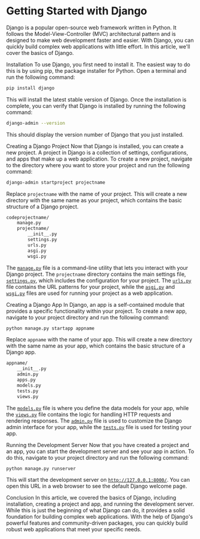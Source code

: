 # Getting Started with Django

Django is a popular open-source web framework written in Python. It follows the Model-View-Controller (MVC) architectural pattern and is designed to make web development faster and easier. With Django, you can quickly build complex web applications with little effort. In this article, we'll cover the basics of Django.

Installation To use Django, you first need to install it. The easiest way to do this is by using pip, the package installer for Python. Open a terminal and run the following command:

```bash
pip install django
```

This will install the latest stable version of Django. Once the installation is complete, you can verify that Django is installed by running the following command:

```bash
django-admin --version
```

This should display the version number of Django that you just installed.

Creating a Django Project Now that Django is installed, you can create a new project. A project in Django is a collection of settings, configurations, and apps that make up a web application. To create a new project, navigate to the directory where you want to store your project and run the following command:

```bash
django-admin startproject projectname
```

Replace `projectname` with the name of your project. This will create a new directory with the same name as your project, which contains the basic structure of a Django project.

```bash
codeprojectname/
    manage.py
    projectname/
        __init__.py
        settings.py
        urls.py
        asgi.py
        wsgi.py
```

The [`manage.py`](http://manage.py) file is a command-line utility that lets you interact with your Django project. The `projectname` directory contains the main settings file, [`settings.py`](http://settings.py), which includes the configuration for your project. The [`urls.py`](http://urls.py) file contains the URL patterns for your project, while the [`asgi.py`](http://asgi.py) and [`wsgi.py`](http://wsgi.py) files are used for running your project as a web application.

Creating a Django App In Django, an app is a self-contained module that provides a specific functionality within your project. To create a new app, navigate to your project directory and run the following command:

```bash
python manage.py startapp appname
```

Replace `appname` with the name of your app. This will create a new directory with the same name as your app, which contains the basic structure of a Django app.

```bash
appname/
    __init__.py
    admin.py
    apps.py
    models.py
    tests.py
    views.py
```

The [`models.py`](http://models.py) file is where you define the data models for your app, while the [`views.py`](http://views.py) file contains the logic for handling HTTP requests and rendering responses. The [`admin.py`](http://admin.py) file is used to customize the Django admin interface for your app, while the [`tests.py`](http://tests.py) file is used for testing your app.

Running the Development Server Now that you have created a project and an app, you can start the development server and see your app in action. To do this, navigate to your project directory and run the following command:

```bash
python manage.py runserver
```

This will start the development server on [`http://127.0.0.1:8000/`](http://127.0.0.1:8000/). You can open this URL in a web browser to see the default Django welcome page.

Conclusion In this article, we covered the basics of Django, including installation, creating a project and app, and running the development server. While this is just the beginning of what Django can do, it provides a solid foundation for building complex web applications. With the help of Django's powerful features and community-driven packages, you can quickly build robust web applications that meet your specific needs.
